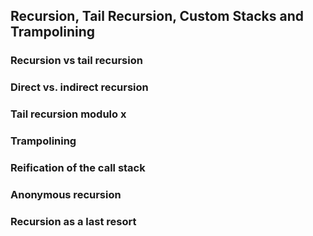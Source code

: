 ## Recursion, Tail Recursion, Custom Stacks and Trampolining

### Recursion vs tail recursion

### Direct vs. indirect recursion

### Tail recursion modulo x

### Trampolining

### Reification of the call stack

### Anonymous recursion

### Recursion as a last resort
